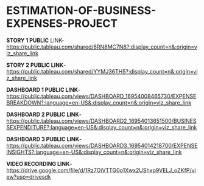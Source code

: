 # ESTIMATION-OF-BUSINESS-EXPENSES-PROJECT

**STORY 1 PUBLIC** LINK-https://public.tableau.com/shared/6RN8MC7N8?:display_count=n&:origin=viz_share_link

**STORY 2 PUBLIC LINK**-https://public.tableau.com/shared/YYMJ36TH5?:display_count=n&:origin=viz_share_link

**DASHBOARD 1 PUBLIC LINK**-https://public.tableau.com/views/DASHBOARD_16954008465730/EXPENSEBREAKDOWN?:language=en-US&:display_count=n&:origin=viz_share_link

**DASHBOARD 2 PUBLIC LINK**-https://public.tableau.com/views/DASHBOARD2_16954013651500/BUSINESSEXPENDITURE?:language=en-US&:display_count=n&:origin=viz_share_link

**DASHBOARD 3 PUBLIC LINK**-https://public.tableau.com/views/DASHBOARD3_16954014218700/EXPENSEINSIGHTS?:language=en-US&:display_count=n&:origin=viz_share_link

**VIDEO RECORDING LINK**-https://drive.google.com/file/d/1Rz7OiVTTG0o1Xwx2UShxp9VELJ_oZKfP/view?usp=drivesdk
